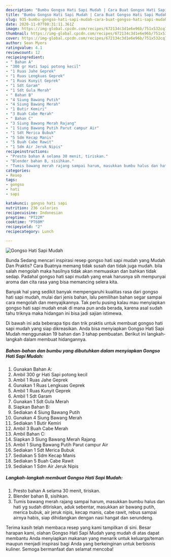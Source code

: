 ```yaml
---
description: "Bumbu Gongso Hati Sapi Mudah | Cara Buat Gongso Hati Sapi Mudah Yang Enak Dan Mudah"
title: "Bumbu Gongso Hati Sapi Mudah | Cara Buat Gongso Hati Sapi Mudah Yang Enak Dan Mudah"
slug: 935-bumbu-gongso-hati-sapi-mudah-cara-buat-gongso-hati-sapi-mudah-yang-enak-dan-mudah
date: 2020-11-07T08:31:11.361Z
image: https://img-global.cpcdn.com/recipes/672134c3d1e6e96b/751x532cq70/gongso-hati-sapi-mudah-foto-resep-utama.jpg
thumbnail: https://img-global.cpcdn.com/recipes/672134c3d1e6e96b/751x532cq70/gongso-hati-sapi-mudah-foto-resep-utama.jpg
cover: https://img-global.cpcdn.com/recipes/672134c3d1e6e96b/751x532cq70/gongso-hati-sapi-mudah-foto-resep-utama.jpg
author: Sean Myers
ratingvalue: 4.1
reviewcount: 12
recipeingredient:
- " Bahan A"
- "300 gr Hati Sapi potong kecil"
- "1 Ruas Jahe Geprek"
- "1 Ruas Lengkuas Geprek"
- "1 Ruas Kunyit Geprek"
- "1 Sdt Garam"
- "1 Sdt Gula Merah"
- " Bahan B"
- "4 Siung Bawang Putih"
- "4 Siung Bawang Merah"
- "1 Butir Kemiri"
- "3 Buah Cabe Merah"
- " Bahan C"
- "3 Siung Bawang Merah Rajang"
- "1 Siung Bawang Putih Parut campur Air"
- "1 Sdt Merica Bubuk"
- "5 Sdm Kecap Manis"
- "5 Buah Cabe Rawit"
- "1 Sdm Air Jeruk Nipis"
recipeinstructions:
- "Presto bahan A selama 30 menit, tiriskan."
- "Blender bahan B, sisihkan."
- "Tumis bawang merah rajang sampai harum, masukkan bumbu halus dan hati yg sudah ditiriskan, aduk sebentar, masukkan air bawang putih, merica bubuk, air jeruk nipis, kecap manis, cabe rawit, rebus sampai airnya habis, siap dihidangkan dengan nasi hangat dan serundeng."
categories:
- Resep
tags:
- gongso
- hati
- sapi

katakunci: gongso hati sapi 
nutrition: 236 calories
recipecuisine: Indonesian
preptime: "PT22M"
cooktime: "PT60M"
recipeyield: "2"
recipecategory: Lunch

---
```



![Gongso Hati Sapi Mudah](https://img-global.cpcdn.com/recipes/672134c3d1e6e96b/751x532cq70/gongso-hati-sapi-mudah-foto-resep-utama.jpg)

Bunda Sedang mencari inspirasi resep gongso hati sapi mudah yang Mudah Dan Praktis? Cara Buatnya memang tidak susah dan tidak juga mudah. bila salah mengolah maka hasilnya tidak akan memuaskan dan bahkan tidak sedap. Padahal gongso hati sapi mudah yang enak harusnya sih mempunyai aroma dan cita rasa yang bisa memancing selera kita.



Banyak hal yang sedikit banyak mempengaruhi kualitas rasa dari gongso hati sapi mudah, mulai dari jenis bahan, lalu pemilihan bahan segar sampai cara mengolah dan menyajikannya. Tak perlu pusing kalau mau menyiapkan gongso hati sapi mudah enak di mana pun anda berada, karena asal sudah tahu triknya maka hidangan ini bisa jadi sajian istimewa.


Di bawah ini ada beberapa tips dan trik praktis untuk membuat gongso hati sapi mudah yang siap dikreasikan. Anda bisa menyiapkan Gongso Hati Sapi Mudah menggunakan 19 bahan dan 3 tahap pembuatan. Berikut ini langkah-langkah dalam membuat hidangannya.

<!--inarticleads1-->

##### Bahan-bahan dan bumbu yang dibutuhkan dalam menyiapkan Gongso Hati Sapi Mudah:

1. Gunakan  Bahan A:
1. Ambil 300 gr Hati Sapi potong kecil
1. Ambil 1 Ruas Jahe Geprek
1. Gunakan 1 Ruas Lengkuas Geprek
1. Ambil 1 Ruas Kunyit Geprek
1. Ambil 1 Sdt Garam
1. Gunakan 1 Sdt Gula Merah
1. Siapkan  Bahan B:
1. Sediakan 4 Siung Bawang Putih
1. Gunakan 4 Siung Bawang Merah
1. Sediakan 1 Butir Kemiri
1. Ambil 3 Buah Cabe Merah
1. Ambil  Bahan C:
1. Siapkan 3 Siung Bawang Merah Rajang
1. Ambil 1 Siung Bawang Putih Parut campur Air
1. Sediakan 1 Sdt Merica Bubuk
1. Sediakan 5 Sdm Kecap Manis
1. Sediakan 5 Buah Cabe Rawit
1. Sediakan 1 Sdm Air Jeruk Nipis




<!--inarticleads2-->

##### Langkah-langkah membuat Gongso Hati Sapi Mudah:

1. Presto bahan A selama 30 menit, tiriskan.
1. Blender bahan B, sisihkan.
1. Tumis bawang merah rajang sampai harum, masukkan bumbu halus dan hati yg sudah ditiriskan, aduk sebentar, masukkan air bawang putih, merica bubuk, air jeruk nipis, kecap manis, cabe rawit, rebus sampai airnya habis, siap dihidangkan dengan nasi hangat dan serundeng.




Terima kasih telah membaca resep yang kami tampilkan di sini. Besar harapan kami, olahan Gongso Hati Sapi Mudah yang mudah di atas dapat membantu Anda menyiapkan makanan yang menarik untuk keluarga/teman maupun menjadi inspirasi bagi Anda yang berkeinginan untuk berbisnis kuliner. Semoga bermanfaat dan selamat mencoba!
